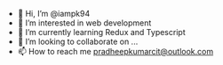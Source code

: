 - 👋 Hi, I’m @iampk94
- 👀 I’m interested in web development
- 🌱 I’m currently learning Redux and Typescript
- 💞️ I’m looking to collaborate on ...
- 📫 How to reach me pradheepkumarcit@outlook.com

<!---
iampk94/iampk94 is a ✨ special ✨ repository because its `README.md` (this file) appears on your GitHub profile.
You can click the Preview link to take a look at your changes.
--->
